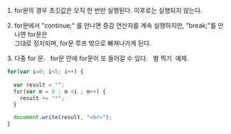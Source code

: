 1. for문의 경우 초깃값은 오직 한 번만 실행된다. 이후로는 실행되지 않는다.

2. for문에서 "continue;" 를 만나면 증감 연산자를 계속 실행하지만, "break;"를 만나면 for문은  
   그대로 정지되며, for문 루프 밖으로 빠져나가게 된다.
   
3. 다중 for 문.
   for문 안에 for문이 또 들어갈 수 있다.
   별 찍기  예제.
 ```javascript
  for(var i=0; i<5; i++) {
    
    var result = "";
    for(var m = 0 ; m <i ; m++) {
      result += "*";
    }

    document.write(result, "<br>");
  }
  ```
